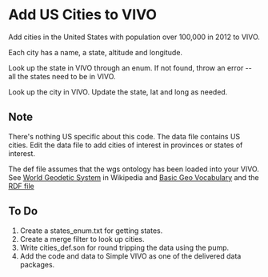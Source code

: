 # Add US Cities to VIVO

Add cities in the United States with population over 100,000 in 2012 to VIVO.

Each city has a name, a state, altitude and longitude.

Look up the state in VIVO through an enum.  If not found, throw an error -- all the states need to be in VIVO.

Look up the city in VIVO.  Update the state, lat and long as needed.

## Note

There's nothing US specific about this code.  The data file contains US cities.  Edit the data file
to add cities of interest in provinces or states of interest.

The def file assumes that the wgs ontology has been loaded into
your VIVO.  See [World Geodetic System](https://en.wikipedia.org/wiki/World_Geodetic_System) in Wikipedia and [Basic Geo Vocabulary](http://www.w3.org/2003/01/geo/) and the  [RDF file](http://www.w3.org/2003/01/geo/wgs84_pos#)

## To Do

1. Create a states_enum.txt for getting states.
1. Create a merge filter to look up cities.
1. Write cities_def.son for round tripping the data using the pump.
1. Add the code and data to Simple VIVO as one of the delivered data packages.
